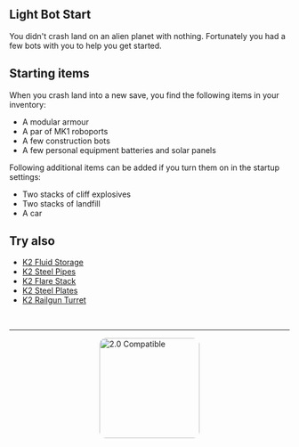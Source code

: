 ## Light Bot Start

You didn't crash land on an alien planet with nothing. Fortunately you had a few bots with you to help you get started.

## Starting items

When you crash land into a new save, you find the following items in your inventory:

- A modular armour
- A par of MK1 roboports
- A few construction bots
- A few personal equipment batteries and solar panels

Following additional items can be added if you turn them on in the startup settings:

- Two stacks of cliff explosives
- Two stacks of landfill
- A car

## Try also

- [K2 Fluid Storage](https://mods.factorio.com/mod/k2-fluid-storage)
- [K2 Steel Pipes](https://mods.factorio.com/mod/k2-steel-pipes)
- [K2 Flare Stack](https://mods.factorio.com/mod/k2-flare-stack)
- [K2 Steel Plates](https://mods.factorio.com/mod/k2-steel-pipes)
- [K2 Railgun Turret](https://mods.factorio.com/mod/k2-railgun-turret)

<br/>

----

<div style="display: flex; justify-content: center; width:100%;">
<img style="border-radius: 12px" src="https://rakeshta.github.io/factorio-rt-light-bot-start/images/compatible-2.0.png" alt="2.0 Compatible" width=180>
</div>
